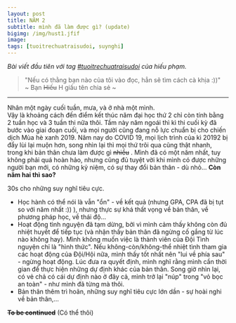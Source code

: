 ```yaml
---
layout: post
title: NĂM 2
subtitle: mình đã làm được gì? (update) 
bigimg: /img/hust1.jfif
image: 
tags: [tuoitrechuatraisudoi, suynghi]
---
```

_Bài viết đầu tiên với tag [#tuoitrechuatraisudoi](https://hieupham2000.github.io/blog/tags/#tuoitrechuatraisudoi) của hiếu phạm._

>"Nếu có thằng bạn nào của tôi vào đọc, hẳn sẽ tìm cách cà khịa :))"  
>         ~ Bạn ~~Hiếu~~ H giấu tên chia sẻ ~

***

Nhân một ngày cuối tuần, mưa, và ở nhà một mình.  
Vậy là khoảng cách đến điểm kết thúc năm đại học thứ 2 chỉ còn tính bằng 2 tuần học và 3 tuần thi nữa thôi.
Tầm này năm ngoái thì kì thi cuối kỳ đã bước vào giai đoạn cuối, và mọi người cũng đang nỗ lực chuẩn bị cho chiến dịch Mùa hè xanh 2019. 
Năm nay do COVID 19, mọi lịch trình của kì 20192 bị đẩy lùi lại muộn hơn, song nhìn lại thì mọi thứ trôi qua cũng thật nhanh, trong khi bản thân chưa làm được gì ~~nhiều~~ . Mình đã có một năm nhất, tuy không phải quá hoàn hảo, nhưng cũng đủ tuyệt vời khi mình có được những người bạn mới, có những kỷ niệm, có sự thay đổi bản thân - dù nhỏ...
**Còn năm hai thì sao?** 

30s cho những suy nghĩ tiêu cực.  

* Học hành có thể nói là vẫn "ổn" - về kết quả (nhưng GPA, CPA đã bị tụt so với năm nhất :)) ), nhưng thực sự khá thất vọng về bản thân, về phương pháp học, về thái độ...
* Hoạt động tình nguyện đã tạm dừng, bởi vì mình cảm thấy không còn đủ nhiệt huyết để tiếp tục (và nhận thấy bản thân đã ngừng cố gắng từ lúc nào không hay). Mình không muốn việc là thành viên của Đội Tình nguyện chỉ là "hình thức". Nếu không-còn/không-thể nhiệt tình tham gia các hoạt động của Đội/Hội nữa, mình thấy tốt nhất nên "lui về phía sau" - ngừng hoạt động. Lúc đưa ra quyết định, mình nghĩ rằng mình cần thời gian để thực hiện những dự định khác của bản thân. Song giờ nhìn lại, có vẻ chả có cái dự định nào ở đây cả, mình trở lại "núp" trong "vỏ bọc an toàn" - như mình đã từng mà thôi.  
* Bản thân thêm trì hoãn, những suy nghĩ tiêu cực lớn dần - sự hoài nghi về bản thân,...  

~~**To be continued**~~ (Có thể thôi)



